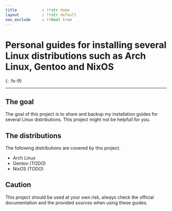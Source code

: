 ```yaml
---
title           : !!str Home
layout          : !!str default
nav_exclude     : !!bool true
---
```


# Personal guides for installing several Linux distributions such as Arch Linux, Gentoo and NixOS
{: .fs-9}

---

## The goal

The goal of this project is to share and backup my installation guides for several Linux distributions. This project might not be helpfull for you.

## The distributions

The following distributions are covered by this project.

- Arch Linux
- Gentoo (TODO)
- NixOS (TODO)

## Caution
This project should be used at your own risk, always check the official documentation and the provided sources when using these guides.
